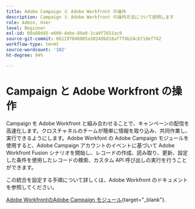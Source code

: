 ```yaml
---
title: Adobe Campaign と Adobe Workfront の操作
description: Campaign と Adobe Workfront の操作方法について説明します
role: Admin, User
level: Beginner
exl-id: 09a80d45-e600-4ebe-89a0-1ca9f7651ac9
source-git-commit: 061197048885a30249bd18af7f8b24cb71def742
workflow-type: tm+mt
source-wordcount: '102'
ht-degree: 94%

---
```


# Campaign と Adobe Workfront の操作

Campaign を Adobe Workfront と組み合わせることで、キャンペーンの配信を高速化します。クロスチャネルのチームが簡単に情報を取り込み、共同作業し、実行できるようにします。Adobe Workfont の Adobe Campaign モジュールを使用すると、Adobe Campaign アカウントのイベントに基づいて Adobe Workfront Fusion シナリオを開始し、レコードの作成、読み取り、更新、設定した条件を使用したレコードの検索、カスタム API 呼び出しの実行を行うことができます。


この統合を設定する手順について詳しくは、Adobe Workfront のドキュメントを参照してください。


[Adobe WorkfrontのAdobe Campaign モジュール](https://experienceleague.adobe.com/docs/workfront/using/adobe-workfront-fusion/fusion-apps-and-modules/adobe-campaign-classic-connector.html?lang=ja){target="_blank"}.
